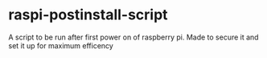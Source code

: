 # raspi-postinstall-script
A script to be run after first power on of raspberry pi. Made to secure it and set it up for maximum efficency
